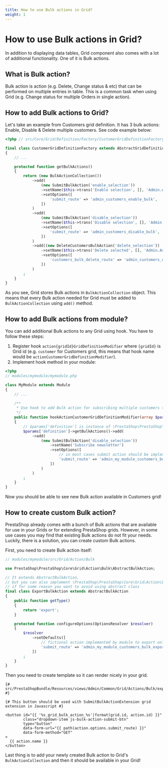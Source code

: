 ```yaml
---
title: How to use Bulk actions in Grid?
weight: 1
---
```


# How to use Bulk actions in Grid?

In addition to displaying data tables, Grid component also comes with a lot of additional functionality. One of it is Bulk actions.

## What is Bulk action?

Bulk action is action (e.g. Delete, Change status & etc) that can be performed on multiple entries in table. This is a common task when using Grid (e.g. Change status for multiple Orders in single action).

## How to add Bulk actions to Grid?

Let's take an example from Customers grid definition. It has 3 bulk actions: Enable, Disable & Delete multiple customers. See code example below:

```php
<?php // src/Core/Grid/Definition/Factory/CustomerGridDefinitionFactory.php

final class CustomerGridDefinitionFactory extends AbstractGridDefinitionFactory
{
    // ...

    protected function getBulkActions()
    {
        return (new BulkActionCollection())
            ->add(
                (new SubmitBulkAction('enable_selection'))
                ->setName($this->trans('Enable selection', [], 'Admin.Actions'))
                ->setOptions([
                    'submit_route' => 'admin_customers_enable_bulk',
                ])
            )
            ->add(
                (new SubmitBulkAction('disable_selection'))
                ->setName($this->trans('Disable selection', [], 'Admin.Actions'))
                ->setOptions([
                    'submit_route' => 'admin_customers_disable_bulk',
                ])
            )
            ->add((new DeleteCustomersBulkAction('delete_selection'))
                ->setName($this->trans('Delete selected', [], 'Admin.Actions'))
                ->setOptions([
                    'customers_bulk_delete_route' => 'admin_customers_delete_bulk',
                ])
            )
        ;
    }
}
```

As you see, Grid stores Bulk actions in `BulkActionCollection` object. This means that every Bulk action needed for Grid must be added to `BulkActionCollection` using `add()` method.

## How to add Bulk actions from module?

You can add additional Bulk actions to any Grid using hook. You have to follow these steps:

1. Register hook `action{gridId}GridDefinitionModifier` where `{gridId}` is Grid id (e.g. `customer` for Customers grid, this means that hook name would be `actionCustomerGridDefinitionModifier`).
2. Implement hook method in your module:

```php
<?php
// modules/mymodule/mymodule.php

class MyModule extends Module
{
    // ...

    /**
     * Use hook to add Bulk action for subscribing multiple customers to newsletter
     */
    public function hookActionCustomerGridDefinitionModifier(array $params)
    {
        // $params['definition'] is instance of \PrestaShop\PrestaShop\Core\Grid\Definition\GridDefinition
        $params['definition']->getBulkActions()->add(
            ->add(
                (new SubmitBulkAction('disable_selection'))
                    ->setName('Subscribe newsletter')
                    ->setOptions([
                        // in most cases submit action should be implemented by module
                        'submit_route' => 'admin_my_module_customers_bulk_subscribe_newsletter',
                    ])
                ) 
            )
        ;
    }
}
```

Now you should be able to see new Bulk action available in Customers grid!

## How to create custom Bulk action?

PrestaShop already comes with a bunch of Bulk actions that are available for use in your Grids or for extending PrestaShop grids. However, in some use cases you may find that existing Bulk actions do not fit your needs. Luckily, there is a solution, you can create custom Bulk actions.

First, you need to create Bulk action itself:

```php
// modules/mymodule/src/Grid/Action/Bulk

use PrestaShop\PrestaShop\Core\Grid\Action\Bulk\AbstractBulkAction;

// It extends AbstractBulkAction,
// but you can also implement \PrestaShop\PrestaShop\Core\Grid\Action\Bulk\BulkActionInterface 
// if for some reason you want to avoid using abstract class
final class ExportBulkAction extends AbstractBulkAction
{
    public function getType()
    {
        return 'export';
    }

    protected function configureOptions(OptionsResolver $resolver)
    {
        $resolver
            ->setDefaults([
                // fictional action implemented by module to export only selected customers
                'submit_route' => 'admin_my_module_customers_bulk_export',
            ])
        ;
    }
}
```

Then you need to create template so it can render nicely in your grid.

```twig
{# src/PrestaShopBundle/Resources/views/Admin/Common/Grid/Actions/Bulk/export.html.twig #}

{# This button should be used with SubmitBulkActionExtension grid extension in Javascript #}

<button id="{{ '%s_grid_bulk_action_%s'|format(grid.id, action.id) }}"
        class="dropdown-item js-bulk-action-submit-btn"
        type="button"
        data-form-url="{{ path(action.options.submit_route) }}"
        data-form-method="GET"
>
  {{ action.name }}
</button>
```
Last thing is to add your newly created Bulk action to Grid's `BulkActionCollection` and then it should be available in your Grid!
